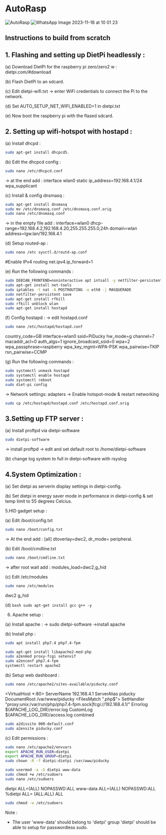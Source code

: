 # AutoRasp
![AutoRasp](https://github.com/Cr4zySh4rk/AutoRasp/assets/75577562/2aadeffc-d44c-44fa-bf4d-57f81c833790)
![WhatsApp Image 2023-11-18 at 10 01 23](https://github.com/Cr4zySh4rk/AutoRasp/assets/75577562/bf00dab8-4382-48d7-bc15-8a54b60d1b75)

## Instructions to build from scratch
## 1. Flashing and setting up DietPi headlessly :

(a) Download DietPi for the raspberry pi zero/zero2 w : dietpi.com/#download

(b) Flash DietPi to an sdcard.

(c) Edit dietpi-wifi.txt -> enter WiFi credentials to connect the Pi to the network.

(d) Set AUTO_SETUP_NET_WIFI_ENABLED=1 in dietpi.txt

(e) Now boot the raspberry pi with the flased sdcard.


## 2. Setting up wifi-hotspot with hostapd :

(a) Install dhcpd :
``` bash
sudo apt-get install dhcpcd5.
```

(b) Edit the dhcpcd config :
``` bash
sudo nano /etc/dhcpcd.conf
```
-> at the end add :
interface wlan0
  static ip_address=192.168.4.1/24
  wpa_supplicant

(c) Install & config dnsmasq :
``` bash
sudo apt-get install dnsmasq
sudo mv /etc/dnsmasq.conf /etc/dnsmasq.conf.orig
sudo nano /etc/dnsmasq.conf
```
-> in the empty file add :
  interface=wlan0
    dhcp-range=192.168.4.2,192.168.4.20,255.255.255.0,24h
    domain=wlan
    address=lgw.lan/192.168.4.1

(d) Setup routed-ap :
``` bash
sudo nano /etc sysctl.d/routd-ap.conf
```
   #Enable IPv4 routing
   net.ipv4.ip_forward=1

(e) Run the following commands :
``` bash
sudo DEBIAN_FRONTEND=noninteractive apt intsall -y netfilter-persistent iptables-persistent
sudo apt-get install net-tools
sudo iptables -t nat -A POSTROUTING -o eth0 -j MASQUERADE
sudo netfilter-persistent save
sudo apt-get install rfkill
sudo rfkill unblock wlan
sudo apt-get install hostapd
```

(f) Config hostapd :
-> edit hostapd.conf
``` bash
sudo nano /etc/hostapd/hostapd.conf
```
country_code=GB
interface=wlan0
ssid=PiDucky
hw_mode=g
channel=7
macaddr_acl=0
auth_algs=1
ignore_broadcast_ssid=0
wpa=2
wpa_passphrase=raspberry
wpa_key_mgmt=WPA-PSK
wpa_pairwise=TKIP
rsn_pairwise=CCMP

(g) Run the following commands :
``` bash
sudo systemctl unmask hostapd
sudo systemctl enable hostapd
sudo systemctl reboot
sudo diet-pi config
```
-> Network settings: adapters
-> Enable hotspot-mode & restart networking
``` bash
sudo cp /etc/hostapd/hostapd.conf /etc/hostapd.conf.orig
```


## 3.Setting up FTP server :

(a) Install proftpd via dietpi-software
``` bash
sudo dietpi-software
```
-> install proftpd
-> edit and set default root to /home/dietpi-software

(b) change log system to full in dietpi-software with rsyslog


## 4.System Optimization :
(a) Set dietpi as serverin display settings in dietpi-config.

(b) Set dietpi in energy saver mode in performance in dietpi-config & set temp limit to 55 degrees Celcius.


5.HID gadget setup :

(a) Edit /boot/config.txt
``` bash
sudo nano /boot/config.txt
```
-> At the end add :
[all]
dtoverlay=dwc2, dr_mode= peripheral.

(b) Edit /boot/cmdline.txt
``` bash
sudo nano /boot/cmdline.txt
```
-> after root wait add :
modules_load=dwc2,g_hid

(c) Edit /etc/modules
``` bash
sudo nano /etc/modules
```
dwc2
g_hid

(d) ``` bash sudo apt-get install gcc g++ -y ```

6. Apache setup :

(a) Install apache : -> sudo dietpi-software
->install apache

(b) Install php :
``` bash
sudo apt install php7.4 php7.4-fpm
```
``` bash
sudo apt-get install libapache2-mod-php
sudo a2enmod proxy-fcgi setenvif
sudo a2enconf php7.4-fpm
systemctl restart apache2
```
(b) Setup web dashboard :
``` bash
sudo nano /etc/apache2/sites-available/piducky.conf
```

<VirtualHost *:80>
  ServerName 192.168.4.1
  ServerAlias piducky
  DocumentRoot /var/www/piducky
  <FilesMatch ".php$">
  SetHandler "proxy:unix:/var/run/php/php7.4-fpm.sock|fcgi://192.168.4.1/"
  </FilesMatch>
  Errorlog ${APACHE_LOG_DIR}/error.log
  CustomLog ${APACHE_LOG_DIR}/access.log combined
</VirtualHost>
``` bash
sudo a2dissite 000-default.conf
sudo a2ensite piducky.conf
```

(c) Edit permissions :
``` bash
sudo nano /etc/apache2/envvars
export APACHE_RUN_USER=dietpi
export APACHE_RUN_GROUP=dietpi
sudo chown -R -f dietpi:dietpi /var/www/piducky
```
``` bash
sudo usermod -a -G dietpi www-data
sudo chmod +w /etc/sudoers
sudo nano /etc/sudoers
```
dietpi ALL=(ALL) NOPASSWD:ALL
www-data ALL=(ALL) NOPASSWD:ALL
%dietpi ALL= (ALL:ALL) ALL
``` bash
sudo chmod -w /etc/sudoers
```

Note :
* The user 'www-data' should belong to 'dietpi' group
'dietpi' should be able to setup for passwordless sudo.
